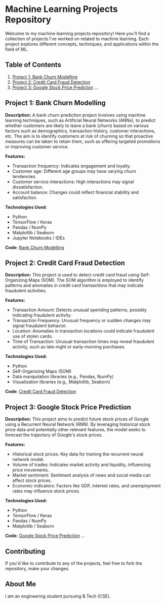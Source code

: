 # Machine Learning Projects Repository

Welcome to my machine learning projects repository! Here you'll find a collection of projects I've worked on related to machine learning. Each project explores different concepts, techniques, and applications within the field of ML.

## Table of Contents

1. [Project 1: Bank Churn Modelling](#project-1-Bank-Churn-Modelling)
2. [Project 2: Credit Card Fraud Detection](#project-2-project-name)
3. [Project 3: Google Stock Price Predicton](#project-3-project-name)
   ...

## Project 1: Bank Churn Modelling

**Description:** A bank churn prediction project involves using machine learning techniques, such as Artificial Neural Networks (ANNs), to predict whether customers are likely to leave a bank (churn) based on various factors such as demographics, transaction history, customer interactions, etc. The aim is to identify customers at risk of churning so that proactive measures can be taken to retain them, such as offering targeted promotions or improving customer service.

**Features:**
- Transaction frequency: Indicates engagement and loyalty.
- Customer age: Different age groups may have varying churn tendencies.
- Customer service interactions: High interactions may signal dissatisfaction.
- Account balance: Changes could reflect financial stability and satisfaction.

**Technologies Used:**    
- Python
- TensorFlow / Keras
- Pandas / NumPy
- Matplotlib / Seaborn
- Jupyter Notebooks / IDEs

**Code:** [Bank Churn Modelling](https://github.com/Geo107/Machine-Learning/)

## Project 2: Credit Card Fraud Detection

**Description:** This project is used to detect credit card fraud using Self-Organizing Maps (SOM). The SOM algorithm is employed to identify patterns and anomalies in credit card transactions that may indicate fraudulent activities.

**Features:**
- Transaction Amount: Detects unusual spending patterns, possibly indicating fraudulent activity.
- Transaction Frequency: Unusual frequency or sudden changes may signal fraudulent behavior.
- Location: Anomalies in transaction locations could indicate fraudulent use of stolen cards.
- Time of Transaction: Unusual transaction times may reveal fraudulent activity, such as late-night or early-morning purchases.

**Technologies Used:**     
- Python
- Self-Organizing Maps (SOM)   
- Data manipulation libraries (e.g., Pandas, NumPy)
- Visualization libraries (e.g., Matplotlib, Seaborn)

**Code:** [Credit Card Fraud Detection](https://github.com/Geo107/Machine-Learning/)

## Project 3: Google Stock Price Prediction

**Description:** This project aims to predict future stock prices of Google using a Recurrent Neural Network (RNN). By leveraging historical stock price data and potentially other relevant features, the model seeks to forecast the trajectory of Google's stock prices.

**Features:**
- Historical stock prices: Key data for training the recurrent neural network model.
- Volume of trades: Indicates market activity and liquidity, influencing price movements.
- Market sentiment: Sentiment analysis of news and social media can affect stock prices.
- Economic indicators: Factors like GDP, interest rates, and unemployment rates may influence stock prices.

**Technologies Used:** 
- Python
- TensorFlow / Keras
- Pandas / NumPy
- Matplotlib / Seaborn

**Code:** [Google Stock Price Prediction](https://github.com/Geo107/Machine-Learning/)
...

## Contributing

If you'd like to contribute to any of the projects, feel free to fork the repository, make your changes.

## About Me

I am an engineering student pursuing B.Tech (CSE).
